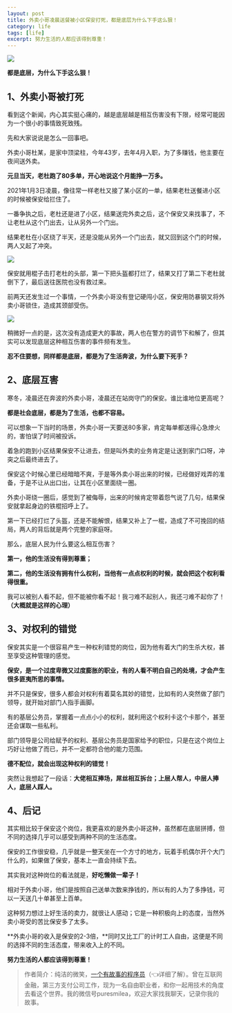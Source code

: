```yaml
---
layout: post
title: 外卖小哥凌晨送餐被小区保安打死，都是底层为什么下手这么狠！
category: life
tags: [life]
excerpt: 努力生活的人都应该得到尊重！
---
```


![](http://favorites.ren/assets/images/2021/it/diceng/diceng01.jpg) 

**都是底层，为什么下手这么狠！**

## 1、外卖小哥被打死

看到这个新闻，内心其实挺心痛的，越是底层越是相互伤害没有下限，经常可能因为一个很小的事情致死致残。

先和大家说说是怎么一回事吧。

外卖小哥杜某，是家中顶梁柱，今年43岁，去年4月入职，为了多赚钱，他主要在夜间送外卖。

**元旦当天，老杜跑了80多单，开心地说这个月能挣一万多。**

2021年1月3日凌晨，像往常一样老杜又接了某小区的一单，结果老杜送餐进小区的时候被保安给拦住了。

一番争执之后，老杜还是进了小区，结果送完外卖之后，这个保安又来找事了，不让老杜从这个门出去，让从另外一个门出。

结果老杜在小区绕了半天，还是没能从另外一个门出去，就又回到这个门的时候，两人又起了冲突。

![](http://favorites.ren/assets/images/2021/it/diceng/diceng02.jpg) 

保安就用棍子击打老杜的头部，第一下把头盔都打烂了，结果又打了第二下老杜就倒下了，最后送往医院也没有救过来。

前两天还发生过一个事情，一个外卖小哥没有登记硬闯小区，保安用防暴钢叉将外卖小哥锁住，造成其颈部受伤。

![](http://favorites.ren/assets/images/2021/it/diceng/diceng03.jpg) 

稍微好一点的是，这次没有造成更大的事故，两人也在警方的调节下和解了，但其实可以发现底层这种相互伤害的事件频有发生。

**忍不住要想，同样都是底层，都是为了生活奔波，为什么要下死手？**

## 2、底层互害

寒冬，凌晨还在奔波的外卖小哥，凌晨还在站岗守门的保安。谁比谁地位更高呢？

**都是社会底层，都是为了生活，也都不容易。**

可以想象一下当时的场景，外卖小哥一天要送80多家，肯定每单都送得心急燎火的，害怕误了时间被投诉。

着急的跑到小区结果保安不让进去，但是叫外卖的业务肯定是让送到家门口呀，冲突之后最终进去了。

保安这个时候心里已经暗暗不爽，于是等外卖小哥出来的时候，已经做好戏弄的准备，于是不让从出口出，让其在小区里面绕一圈。

外卖小哥绕一圈后，感觉到了被侮辱，出来的时候肯定带着怨气说了几句，结果保安就拿起身边的铁棍招呼上了。

第一下已经打烂了头盔，还是不能解恨，结果又补上了一棍，造成了不可挽回的结局，两人的背后就是两个完整的家庭呀。

那么，底层人民为什么要这么相互伤害？

**第一，他的生活没有得到尊重；**

**第二，他的生活没有拥有什么权利，当他有一点点权利的时候，就会把这个权利看得很重。**

我可以被别人看不起，但不能被你看不起！我刁难不起别人，我还刁难不起你了！**（大概就是这样的心理）**

## 3、对权利的错觉

保安其实是一个很容易产生一种权利错觉的岗位，因为他有着大门的生杀大权，甚至享受这种管理的感觉。

**保安，是一个过度卑微又过度膨胀的职业，有的人看不明白自己的处境，才会产生很多匪夷所思的事情。**

并不只是保安，很多人都会对权利有着莫名其妙的错觉，比如有的人突然做了部门领导，就开始对部门人指手画脚。

有的基层公务员，掌握着一点点小小的权利，就利用这个权利卡这个卡那个，甚至还会谋取一些私利。

部门领导是公司给赋予的权利、基层公务员是国家给予的职位，只是在这个岗位上巧好让他做了而已，并不一定都符合他的能力范围。

**德不配位，就会出现这种权利的错觉！**

突然让我想起了一段话：**大佬相互捧场，屌丝相互拆台；上层人帮人，中层人捧人，底层人踩人。**

## 4、后记

其实相比较于保安这个岗位，我更喜欢的是外卖小哥这种，虽然都在底层拼搏，但不同的选择几乎可以感受到两种不同的生活态度。

保安的工作很安稳，几乎就是一整天坐在一个方寸的地方，玩着手机偶尔开个大门什么的，如果做了保安，基本上一直会持续下去。

其实我对这种岗位的看法就是，**好吃懒做一辈子！**

相对于外卖小哥，他们是按照自己送单次数来挣钱的，所以有的人为了多挣钱，可以一天送几十单甚至上百单。

这种努力想过上好生活的卖力，就很让人感动；它是一种积极向上的态度，当然外卖小哥受的苦比保安多了太多。

**外卖小哥的收入是保安的2-3倍，**同时又比工厂的计时工人自由，这便是不同的选择不同的生活态度，带来收入上的不同。

**努力生活的人都应该得到尊重！**

>作者简介：纯洁的微笑，[一个有故事的程序员](https://mp.weixin.qq.com/s/bPk_-DcGF_7lTDoR1pKqVg)（👈详细了解）。曾在互联网金融，第三方支付公司工作，现为一名自由职业者，和你一起用技术的角度去看这个世界。我的微信号puresmilea，欢迎大家找我聊天，记录你我的故事。
